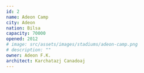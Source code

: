 ```yaml
---
id: 2
name: Adeon Camp
city: Adeon
nation: Bilsa
capacity: 70000
opened: 2012
# image: src/assets/images/stadiums/adeon-camp.png
# description: ""
owner: Adeon F.K.
architect: Karchatazj Canadoaj
---
```

